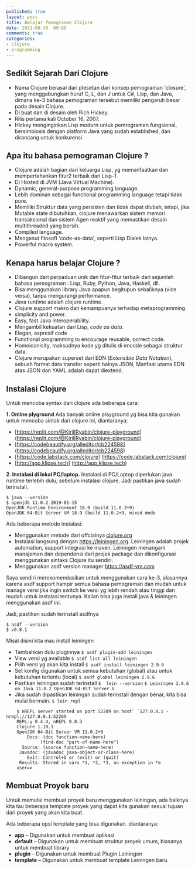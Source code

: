 ```yaml
---
published: true
layout: post
title: Belajar Pemograman Clojure
date: 2021-08-30  09:00
comments: true
categories: 
- clojure
- programming
---
```

## Sedikit Sejarah Dari Clojure
* Nama Clojure berasal dari plesetan dari konsep pemograman 'closure', yang menggabungkan huruf C, L, dan J untuk C#, Lisp, dan Java, dimana ke-3 bahasa pemograman tersebut memiliki pengaruh besar pada desain Clojure.
* Di buat dan di desain oleh Rich Hickey.
* Rilis pertama kali October 16, 2007.
* Hickey menginginkan Lisp modern untuk pemrograman fungsional, bersimbiosis dengan platform Java yang sudah established, dan dirancang untuk konkurensi.

## Apa itu bahasa pemograman Clojure ?
* Clojure adalah bagian dari keluarga Lisp, yg memanfaatkan dan mempertahankan fitur2 terbaik dari Lisp-1.
* Di Hosted di JVM (Java Virtual Machine).
* Dynamic, general-purpose programming language.
* Lebih dominan sebagai functional programming language tetapi tidak pure.
* Memiliki Struktur data yang persisten dan tidak dapat diubah, tetapi, jika Mutable state dibutuhkan, clojure menawarkan sistem memori transaksional dan sistem Agen reaktif yang memastikan desain multithreaded yang bersih.
* Compiled language.
* Menganut filosofi 'code-as-data', seperti Lisp Dialek lainya.
* Powerful macro system.

<!--more-->

## Kenapa harus belajar Clojure ?
* Dibangun dari perpaduan unik dan fitur-fitur terbaik dari sejumlah bahasa pemograman : Lisp, Ruby, Python, Java, Haskell, dll.
* Bisa menggunakan library Java apapun begitupun sebaliknya (vice versa), tanpa mengurangi performance.
* Java runtime adalah clojure runtime.
* Clojure support makro dan kemampuanya terhadap metaprogramming.
* simplicity and power.
* Easy, fast Java interoperability.
* Mengambil kekuatan dari Lisp, *code as data*.
* Elegan, expresif code
* Functional programming to encourage reusable, correct code.
* Homoiconicity, maksudnya kode yg ditulis di encode sebagai struktur data.
* Clojure merupakan superset dari EDN (*Extensible Data Notation*), sebuah format data transfer seperti halnya JSON, Manfaat utama EDN atas JSON dan YAML adalah dapat diextend.

## Instalasi Clojure
Untuk mencoba syntax dari clojure ada beberapa cara:

**1. Online plyground**
    Ada banyak online playground yg bisa kita gunakan untuk mencoba sintak dari clojure ini, diantaranya; 

*  [https://replit.com/@KirillRyabin/clojure-playground] (https://replit.com/@KirillRyabin/clojure-playground)
*  [https://codebeautify.org/alleditor/cb224598] (https://codebeautify.org/alleditor/cb224598)
*  [https://code.labstack.com/clojure] (https://code.labstack.com/clojure)
*  [http://app.klipse.tech] (http://app.klipse.tech)
    
**2. Instalasi di lokal PC/laptop.**
   Instalasi di PC/Laptop diperlukan java runtime terlebih dulu, sebelum instalasi clojure. Jadi pastikan java sudah terinstall.

```
$ java --version
$ openjdk 11.0.2 2019-01-15
OpenJDK Runtime Environment 18.9 (build 11.0.2+9)
OpenJDK 64-Bit Server VM 18.9 (build 11.0.2+9, mixed mode

```   
   Ada beberapa metode instalasi:
   * Menggunakan metode dari offcialnya [clojure.org](https://clojure.org/guides/getting_started)
   * Instalasi langsung dengan https://leiningen.org. Leiningen adalah projek automation, support integrasi ke maven. Leiningen menangani manajemen dan dependensi dari projek package dan dikonfigurasi menggunakan sintaks Clojure itu sendiri.
   * Menggunakan asdf version manager https://asdf-vm.com

Saya sendiri merekomendasikan untuk menggunakan cara ke-3, alasannya karena asdf support hampir semua bahasa pemograman dan mudah untuk manage versi jika ingin switch ke versi yg lebih rendah atau tinggi dan mudah untuk instalasi tentunya. Kalian bisa juga install java & leiningen menggunakan asdf ini.

Jadi, pastikan sudah terinstall asdfnya

```
$ asdf --version
$ v0.8.1

```

Misal disini kita mau install leiningen

* Tambahkan dulu pluginnya
`$ asdf plugin-add leiningen`
* View versi yg available
`$ asdf list-all leiningen`
* Pilih versi yg akan kita install
`$ asdf install leiningen 2.9.6 `
* Set konfig digunakan untuk semua kebutuhan (global) atau untuk kebutuhan tertentu (local)
`$ asdf global leiningen 2.9.6`
* Pastikan leiningan sudah terinstall
`$  lein --version`
`$ Leiningen 2.9.6 on Java 11.0.2 OpenJDK 64-Bit Server V`
* Jika sudah dipastikan leiningan sudah terinstall dengan benar, kita bisa mulai bermain.
`$ lein repl`

```
    $ nREPL server started on port 52289 on host` `127.0.0.1 - nrepl://127.0.0.1:52289
    REPL-y 0.4.4, nREPL 0.8.3
    Clojure 1.10.1
    OpenJDK 64-Bit Server VM 11.0.2+9
        Docs: (doc function-name-here)
             (find-doc "part-of-name-here")
      Source: (source function-name-here)
     Javadoc: (javadoc java-object-or-class-here)
        Exit: Control+D or (exit) or (quit)
     Results: Stored in vars *1, *2, *3, an exception in *e
    user=>

```
## Membuat Proyek baru
Untuk memulai membuat proyek baru menggunakan leiningan, ada baiknya kita tau beberapa template proyek yang dapat kita gunakan sesuai tujuan dari proyek yang akan kita buat. 

Ada beberapa opsi template yang bisa digunakan. diantaranya:

* **app** – Digunakan untuk membuat aplikasi
* **default** – Digunakan untuk membuat struktur proyek umum, biasanya untuk membuat library
* **plugin** – Digunakan untuk membuat Plugin Leiningen
* **template** – Digunakan untuk membuat template Leiningen baru.
